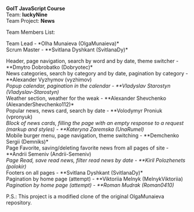 **GoIT JavaScript Course**\
Team: **luckyNine**\
Team Project: **News**

Team Members List:

Team Lead - \*Olha Munaieva (OlgaMunaieva)\*\
Scrum Master - \*\*Svitlana Dyshkant (SvitlanaDy)\*

Header, page navigation, search by word and by date, theme switcher - **Dmytro
Dobrobatko (Dobryotec)\*\
News categories, search by category and by date, pagination by category - **Alexander
Vyzhymov (vyzhimov)_\
Popup calendar, pagination in the calendar - \*\*Vladyslav Starostyn
(Vladyslav-Starostyn)_\
Weather section, weather for the weak - **Alexander Shevchenko (AlexanderShevchenko112)\*\
Popular news, news card, search by date - **Volodymyr Proniuk (vpronyuk)_\
Block of news cards, filling the page with an empty response to a request (markup
and styles) - \*\*Kateryna Zaremska (UnaRumel)_\
Mobile burger menu, page navigation, theme switching - **Demchenko Sergii
(Demniks)\*\
Page Favorite, saving/deleting favorite news from all pages of site - **Andrii Semeniv
(Andrii-Semeniv)_\
Page Read, save read news, filter read news by date - \*\*Kiril Polozhenets
(polokir)_\
Footers on all pages - **Svitlana Dyshkant (SvitlanaDy)\*\
Pagination by home page (attempt) - **Viktoriia Melnyk (MelnykViktoriia)_\
Pagination by home page (attempt) - \*\*Roman Mudrak (Roman0410)_

P.S.: This project is a modified clone of the original OlgaMunaieva repository.
